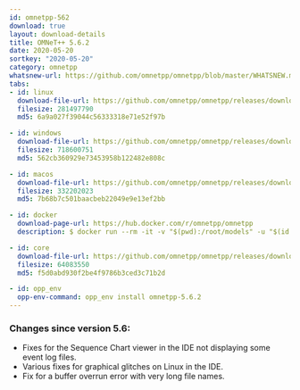 ```yaml
---
id: omnetpp-562
download: true
layout: download-details
title: OMNeT++ 5.6.2
date: 2020-05-20
sortkey: "2020-05-20"
category: omnetpp
whatsnew-url: https://github.com/omnetpp/omnetpp/blob/master/WHATSNEW.md#omnet-562-may-2020
tabs:
- id: linux
  download-file-url: https://github.com/omnetpp/omnetpp/releases/download/omnetpp-5.6.2/omnetpp-5.6.2-src-linux.tgz
  filesize: 281497790
  md5: 6a9a027f39044c56333318e71e52f97b

- id: windows
  download-file-url: https://github.com/omnetpp/omnetpp/releases/download/omnetpp-5.6.2/omnetpp-5.6.2-src-windows.zip
  filesize: 718600751
  md5: 562cb360929e73453958b122482e808c

- id: macos
  download-file-url: https://github.com/omnetpp/omnetpp/releases/download/omnetpp-5.6.2/omnetpp-5.6.2-src-macosx.tgz
  filesize: 332202023
  md5: 7b68b7c501baacbeb22049e9e13ef2bb

- id: docker
  download-page-url: https://hub.docker.com/r/omnetpp/omnetpp
  description: $ docker run --rm -it -v "$(pwd):/root/models" -u "$(id -u):$(id -g)" omnetpp/omnetpp:u18.04-5.6.2

- id: core
  download-file-url: https://github.com/omnetpp/omnetpp/releases/download/omnetpp-5.6.2/omnetpp-5.6.2-src-core.tgz
  filesize: 64083550
  md5: f5d0abd930f2be4f9786b3ced3c71b2d

- id: opp_env
  opp-env-command: opp_env install omnetpp-5.6.2
---
```


### Changes since version 5.6:

- Fixes for the Sequence Chart viewer in the IDE not displaying some event log files.
- Various fixes for graphical glitches on Linux in the IDE.
- Fix for a buffer overrun error with very long file names.

